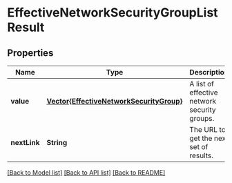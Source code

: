 # EffectiveNetworkSecurityGroupListResult


## Properties
Name | Type | Description | Notes
------------ | ------------- | ------------- | -------------
**value** | [**Vector{EffectiveNetworkSecurityGroup}**](EffectiveNetworkSecurityGroup.md) | A list of effective network security groups. | [optional] [default to nothing]
**nextLink** | **String** | The URL to get the next set of results. | [optional] [readonly] [default to nothing]


[[Back to Model list]](../README.md#models) [[Back to API list]](../README.md#api-endpoints) [[Back to README]](../README.md)


